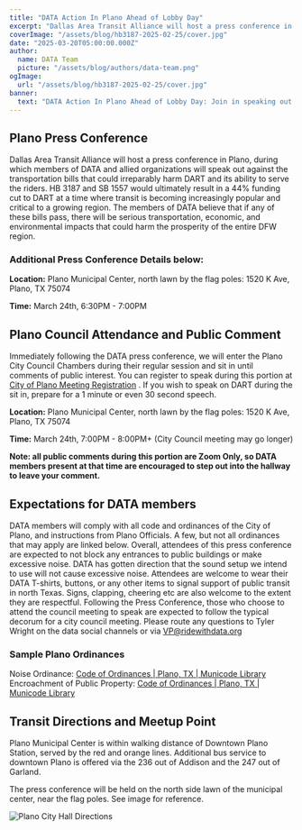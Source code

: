 ```yaml
---
title: "DATA Action In Plano Ahead of Lobby Day"
excerpt: "Dallas Area Transit Alliance will host a press conference in Plano, during which members of DATA and allied organizations will speak out against the transportation bills that could irreparably harm DART"
coverImage: "/assets/blog/hb3187-2025-02-25/cover.jpg"
date: "2025-03-20T05:00:00.000Z"
author:
  name: DATA Team
  picture: "/assets/blog/authors/data-team.png"
ogImage:
  url: "/assets/blog/hb3187-2025-02-25/cover.jpg"
banner: 
  text: "DATA Action In Plano Ahead of Lobby Day: Join in speaking out for DART!"
---
```


## Plano Press Conference

Dallas Area Transit Alliance will host a press conference in Plano, during which members of DATA and allied organizations will speak out against the transportation bills that could irreparably harm DART and its ability to serve the riders. HB 3187 and SB 1557 would ultimately result in a 44% funding cut to DART at a time where transit is becoming increasingly popular and critical to a growing region. The members of DATA believe that if any of these bills pass, there will be serious transportation, economic, and environmental impacts that could harm the prosperity of the entire DFW region. 

### Additional Press Conference Details below:

**Location:** Plano Municipal Center, north lawn by the flag poles: 1520 K Ave, Plano, TX 75074 

**Time:**  March 24th, 6:30PM \- 7:00PM



## Plano Council Attendance and Public Comment

Immediately following the DATA press conference, we will enter the Plano City Council Chambers during their regular session and sit in until comments of public interest. You can register to speak during this portion at [City of Plano Meeting Registration](https://forms.plano.gov/Forms/Sign_Up_Citizen) . If you wish to speak on DART during the sit in, prepare for a 1 minute or even 30 second speech.

**Location:** Plano Municipal Center, north lawn by the flag poles: 1520 K Ave, Plano, TX 75074 

**Time:**  March 24th, 7:00PM \- 8:00PM+ (City Council meeting may go longer)

**Note: all public comments during this portion are Zoom Only, so DATA members present at that time are encouraged to step out into the hallway to leave your comment.**

## Expectations for DATA members

DATA members will comply with all code and ordinances of the City of Plano, and instructions from Plano Officials. A few, but not all ordinances that may apply are linked below. Overall, attendees of this press conference are expected to not block any entrances to public buildings or make excessive noise. DATA has gotten direction that the sound setup we intend to use will not cause excessive noise. Attendees are welcome to wear their DATA T-shirts, buttons, or any other items to signal support of public transit in north Texas. Signs, clapping, cheering etc are also welcome to the extent they are respectful. Following the Press Conference, those who choose to attend the council meeting to speak are expected to follow the typical decorum for a city council meeting. Please route any questions to Tyler Wright on the data social channels or via [VP@ridewithdata.org](mailto:VP@ridewithdata.org) 

### Sample Plano Ordinances

Noise Ordinance: [Code of Ordinances | Plano, TX | Municode Library](https://library.municode.com/tx/plano/codes/code_of_ordinances?nodeId=PTIICOOR_CH14OFIS_ARTVNO_DIV1GE_S14-85DE)  
Encroachment of Public Property: [Code of Ordinances | Plano, TX | Municode Library](https://library.municode.com/tx/plano/codes/code_of_ordinances?nodeId=PTIICOOR_CH19STSI_ARTIINGE_S19-1ENPUPR)

## Transit Directions and Meetup Point

Plano Municipal Center is within walking distance of Downtown Plano Station, served by the red and orange lines. Additional bus service to downtown Plano is offered via the 236 out of Addison and the 247 out of Garland.

The press conference will be held on the north side lawn of the municipal center, near the flag poles. See image for reference.  

![Plano City Hall Directions](/assets/blog/March-2025-Plano-Press-Confrence/Plano-Press-Confrence-Directions.png)